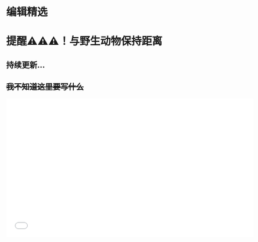 
# 编辑精选

# 提醒⚠️⚠️⚠️！与野生动物保持距离

## 持续更新...
## ~~我不知道这里要写什么~~

<iframe width="670" height="376" src="//player.bilibili.com/player.html?isOutside=true&aid=112938597810930&bvid=BV1zhYJeFELy&cid=500001645176989&p=1&autoplay=0" scrolling="no" border="0" frameborder="no" framespacing="0" allowfullscreen="true"></iframe>